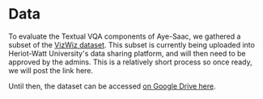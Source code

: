 # Data

To evaluate the Textual VQA components of Aye-Saac, we gathered a subset of the [VizWiz dataset](https://vizwiz.org/tasks-and-datasets/vqa/). This subset is currently being uploaded into Heriot-Watt University's data sharing platform, and will then need to be approved by the admins. This is a relatively short process so once ready, we will post the link here.

Until then, the dataset can be accessed [on Google Drive here](https://drive.google.com/drive/folders/1jemxpZdOX9PJTx-rRH72o4z6PeH-dl4R?usp=sharing).
